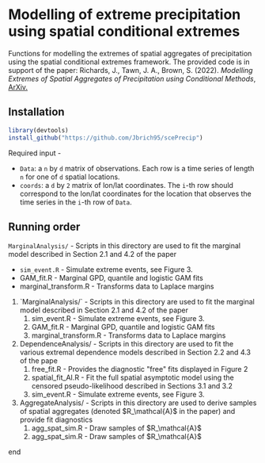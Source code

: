 # Modelling of extreme precipitation using spatial conditional extremes
Functions for modelling the extremes of spatial aggregates of precipitation using the spatial conditional extremes framework. The provided code is in support of the paper:
Richards, J., Tawn, J. A., Brown, S. (2022). <i>Modelling Extremes of Spatial Aggregates of Precipitation using Conditional Methods</i>, <a href = "https://arxiv.org/pdf/2102.10906.pdf">ArXiv.</a>
## Installation

```r
library(devtools)
install_github("https://github.com/Jbrich95/scePrecip")
```
Required input - <ul> 
          <li> `Data`: a `n` by `d` matrix of observations. Each row is a time series of length `n` for one of `d` spatial locations. </li>
          <li> `coords`: a `d` by `2` matrix of lon/lat coordinates. The `i`-th row should correspond to the lon/lat coordinates for the location that observes the time series in the `i`-th row of `Data`. </li>
</ul>

## Running order  

`MarginalAnalysis/` - Scripts in this directory are used to fit the marginal model described in Section 2.1 and 4.2 of the paper <ul>
          <li> `sim_event.R` - Simulate extreme events, see Figure 3. </li>
          <li> GAM_fit.R - Marginal GPD, quantile and logistic GAM fits </li>
          <li> marginal_transform.R - Transforms data to Laplace margins  </li>
</ul>
                    
<ol>
   <li> `MarginalAnalysis/` - Scripts in this directory are used to fit the marginal model described in Section 2.1 and 4.2 of the paper <ol>
                     <li> sim_event.R - Simulate extreme events, see Figure 3. </li>
                    <li> GAM_fit.R - Marginal GPD, quantile and logistic GAM fits </li>
                     <li> marginal_transform.R - Transforms data to Laplace margins  </li>
                    </ol>
        </li>
          <li> DependenceAnalysis/ - Scripts in this directory are used to fit the various extremal dependence models described in Section 2.2 and 4.3 of the pape
           <ol>
                      <li> free_fit.R - Provides the diagnostic "free" fits displayed in Figure 2 </li>
                    <li> spatial_fit_AI.R - Fit the full spatial asymptotic model using the censored pseudo-likelihood described in Sections 3.1 and 3.2 </li> 
                     <li> sim_event.R - Simulate extreme events, see Figure 3. </li>
           </ol>
          </li>
<li>AggregateAnalysis/ - Scripts in this directory are used to derive samples of spatial aggregates (denoted $R_\mathcal{A}$ in the paper) and provide fit diagnostics <ol>
  <li>agg_spat_sim.R - Draw samples of $R_\mathcal{A}$ </li>
  <li>agg_spat_sim.R - Draw samples of $R_\mathcal{A}$ </li>
  </ol>
  </li> 
</ol>

end
